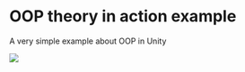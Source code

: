 # OOP theory in action example

A very simple example about OOP in Unity

![](https://user-images.githubusercontent.com/15667107/146865279-89db4e70-184c-45b3-8b4e-a9dd3428855a.png)
